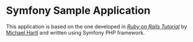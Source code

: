 # Symfony Sample Application

This application is based on the one developed in
[*Ruby on Rails Tutorial*](http://railstutorial.org/)
by [Michael Hartl](http://michaelhartl.com/)
and written using Symfony PHP framework.
